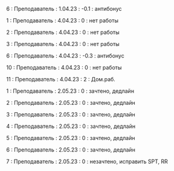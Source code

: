 
6 : Преподаватель : 1.04.23 : -0.1 : антибонус

1 : Преподаватель : 4.04.23 : 0 : нет работы

2 : Преподаватель : 4.04.23 : 0 : нет работы

3 : Преподаватель : 4.04.23 : 0 : нет работы

6 : Преподаватель : 4.04.23 : -0.3 : антибонус

10 : Преподаватель : 4.04.23 : 0 : нет работы

11 : Преподаватель : 4.04.23 : 2 : Дом.раб.

1 : Преподаватель : 2.05.23 : 0 : зачтено, дедлайн

2 : Преподаватель : 2.05.23 : 0 : зачтено, дедлайн

3 : Преподаватель : 2.05.23 : 0 : зачтено, дедлайн

4 : Преподаватель : 2.05.23 : 0 : зачтено, дедлайн

5 : Преподаватель : 2.05.23 : 0 : зачтено, дедлайн

6 : Преподаватель : 2.05.23 : 0 : зачтено, дедлайн

7 : Преподаватель : 2.05.23 : 0 : незачтено, исправить SPT, RR
